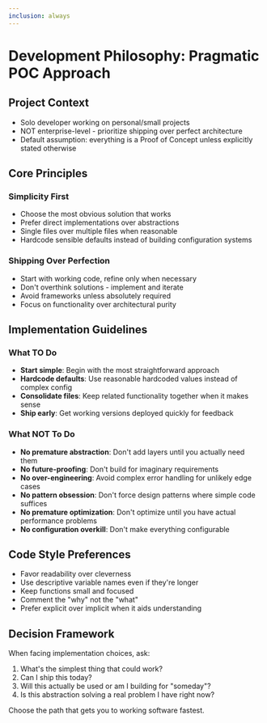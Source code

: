 ```yaml
---
inclusion: always
---
```


# Development Philosophy: Pragmatic POC Approach

## Project Context
- Solo developer working on personal/small projects
- NOT enterprise-level - prioritize shipping over perfect architecture
- Default assumption: everything is a Proof of Concept unless explicitly stated otherwise

## Core Principles

### Simplicity First
- Choose the most obvious solution that works
- Prefer direct implementations over abstractions
- Single files over multiple files when reasonable
- Hardcode sensible defaults instead of building configuration systems

### Shipping Over Perfection
- Start with working code, refine only when necessary
- Don't overthink solutions - implement and iterate
- Avoid frameworks unless absolutely required
- Focus on functionality over architectural purity

## Implementation Guidelines

### What TO Do
- **Start simple**: Begin with the most straightforward approach
- **Hardcode defaults**: Use reasonable hardcoded values instead of complex config
- **Consolidate files**: Keep related functionality together when it makes sense
- **Ship early**: Get working versions deployed quickly for feedback

### What NOT To Do
- **No premature abstraction**: Don't add layers until you actually need them
- **No future-proofing**: Don't build for imaginary requirements
- **No over-engineering**: Avoid complex error handling for unlikely edge cases
- **No pattern obsession**: Don't force design patterns where simple code suffices
- **No premature optimization**: Don't optimize until you have actual performance problems
- **No configuration overkill**: Don't make everything configurable

## Code Style Preferences
- Favor readability over cleverness
- Use descriptive variable names even if they're longer
- Keep functions small and focused
- Comment the "why" not the "what"
- Prefer explicit over implicit when it aids understanding

## Decision Framework
When facing implementation choices, ask:
1. What's the simplest thing that could work?
2. Can I ship this today?
3. Will this actually be used or am I building for "someday"?
4. Is this abstraction solving a real problem I have right now?

Choose the path that gets you to working software fastest.